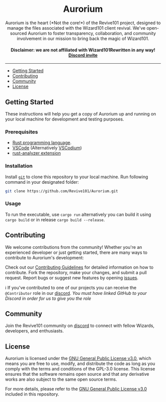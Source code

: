 <h1 align="center">Aurorium</h1>
<p align="center">Aurorium is the heart (*Not the core!*) of the Revive101 project, designed to manage the files associated with the Wizard101 client revival. We've open-sourced Aurorium to foster transparency, collaboration, and community involvement in our mission to bring back the magic of Wizard101.</p>
<h4 align="center"><b>Disclaimer:</b> we are not affiliated with Wizard101Rewritten in any way! <a href="https://discord.gg/sMFgyNRDDM">Discord invite</a></h4> 

__________________

- [Getting Started](#getting-started)
- [Contributing](#contributing)
- [Community](#community)
- [License](#license)

## Getting Started

These instructions will help you get a copy of Aurorium up and running on your local machine for development and testing purposes.

### Prerequisites

- [Rust programming language](https://www.rust-lang.org/).
- [VSCode](https://code.visualstudio.com/) (Alternatively [VSCodium](https://vscodium.com/))
- [rust-analyzer extension](https://marketplace.visualstudio.com/items?itemName=rust-lang.rust-analyzer)

### Installation
Install [`git`](https://git-scm.com/) to clone this repository to your local machine. Run following command in your designated folder:
```bash
git clone https://github.com/Revive101/Aurorium.git
```

### Usage
To run the executable, use `cargo run` alternatively you can build it using `cargo build` or in release `cargo build --release`.


## Contributing
We welcome contributions from the community! Whether you're an experienced developer or just getting started, there are many ways to contribute to Aurorium's development:

Check out our [Contributing Guidelines](TODO) for detailed information on how to contribute.
Fork the repository, make your changes, and submit a pull request.
Report bugs or suggest new features by opening [issues](https://github.com/Revive101/Aurorium/issues).

ℹ If you've contributed to one of our projects you can receive the `@Contributor` role in our [discord](https://discord.gg/sMFgyNRDDM). *You must have linked GitHub to your Discord in order for us to give you the role*

## Community
Join the Revive101 community on [discord](https://discord.gg/sMFgyNRDDM) to connect with fellow Wizards, developers, and enthusiasts.

## License

Aurorium is licensed under the [GNU General Public License v3.0](LICENSE.md), which means you are free to use, modify, and distribute the code as long as you comply with the terms and conditions of the GPL-3.0 license. This license ensures that the software remains open source and that any derivative works are also subject to the same open source terms.

For more details, please refer to the [GNU General Public License v3.0](LICENSE.md) included in this repository.
